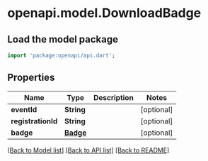 # openapi.model.DownloadBadge

## Load the model package
```dart
import 'package:openapi/api.dart';
```

## Properties
Name | Type | Description | Notes
------------ | ------------- | ------------- | -------------
**eventId** | **String** |  | [optional] 
**registrationId** | **String** |  | [optional] 
**badge** | [**Badge**](Badge.md) |  | [optional] 

[[Back to Model list]](../README.md#documentation-for-models) [[Back to API list]](../README.md#documentation-for-api-endpoints) [[Back to README]](../README.md)


